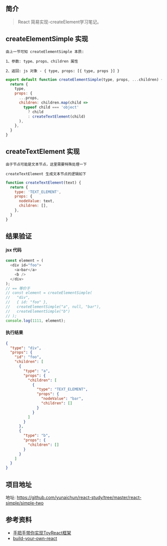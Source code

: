 ## 简介

> React 简易实现-createElement学习笔记。

## createElementSimple 实现

```text
由上一节可知 createElementSimple 本质:

1、参数: type、props、children 属性

2、返回: js 对象 - { type, props: [{ type, props }] }
```

```js
export default function createElementSimple(type, props, ...children) {
  return {
    type,
    props: {
      ...props,
      children: children.map(child =>
        typeof child === 'object'
          ? child
          : createTextElement(child)
      ),
    },
  }
}
```

## createTextElement 实现

```text
由于节点可能是文本节点，这里需要特殊处理一下

createTextElement 生成文本节点的逻辑如下
```

```js
function createTextElement(text) {
  return {
    type: 'TEXT_ELEMENT',
    props: {
      nodeValue: text,
      children: [],
    },
  }
}
```

## 结果验证

#### jsx 代码

```js
const element = (
  <div id="foo">
    <a>bar</a>
    <b />
  </div>
);
// == 等价于
// const element = createElementSimple(
//   "div",
//   { id: "foo" },
//   createElementSimple("a", null, "bar"),
//   createElementSimple("b")
// );
console.log(1111, element);
```

#### 执行结果

```json
{
  "type": "div",
  "props": {
    "id": "foo",
    "children": [
      {
        "type": "a",
        "props": {
          "children": [
            {
              "type": "TEXT_ELEMENT",
              "props": {
                "nodeValue": "bar",
                "children": []
              }
            }
          ]
        }
      },
      {
        "type": "b",
        "props": {
          "children": []
        }
      }
    ]
  }
}
```

## 项目地址

地址: https://github.com/yunaichun/react-study/tree/master/react-simple/simple-two

## 参考资料

- [手把手带你实现ToyReact框架](https://u.geekbang.org/lesson/50)
- [build-your-own-react](https://pomb.us/build-your-own-react/)
